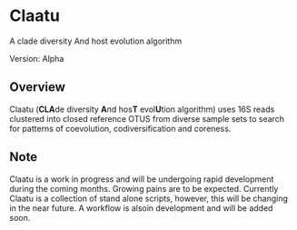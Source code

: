 Claatu
======
A clade diversity And host evolution algorithm

Version: Alpha

Overview
--------

Claatu (**CLA**de diversity **A**nd hos**T** evol**U**tion algorithm) uses 16S reads clustered into closed reference OTUS from diverse sample sets to search for patterns of coevolution, codiversification and coreness.

Note
----
Claatu is a work in progress and will be undergoing rapid development during the coming months. Growing pains are to be expected. Currently Claatu is a collection of stand alone scripts, however, this will be changing in the near future. A workflow is alsoin development and will be added soon. 

